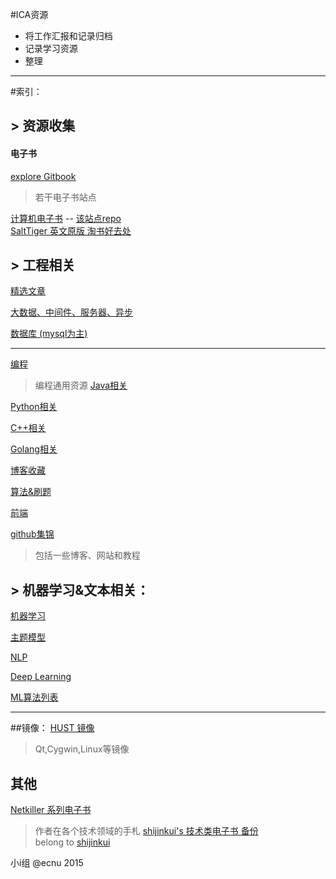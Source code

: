 #ICA资源
* 将工作汇报和记录归档
* 记录学习资源
* 整理

----

#索引：

## > 资源收集

#### 电子书

[explore Gitbook](https://www.gitbook.com/explore)

> 若干电子书站点    


[计算机电子书](http://it-ebooks.flygon.net/) -- [该站点repo](https://github.com/it-ebooks/it-ebooks-archive)  
[SaltTiger 英文原版  淘书好去处](http://www.salttiger.com/)  


## > 工程相关
[精选文章](https://github.com/zzzvvvxxxd/ICA_work/blob/master/%E6%96%87%E7%AB%A0.md)

[大数据、中间件、服务器、异步](https://github.com/zzzvvvxxxd/ICA_work/blob/master/Server_DistSys.md)

[数据库 (mysql为主)](https://github.com/zzzvvvxxxd/really_useful_mirror/blob/master/database.md)

----

[编程](https://github.com/zzzvvvxxxd/ICA_work/blob/master/program.md)
> 编程通用资源
[Java相关](https://github.com/zzzvvvxxxd/ICA_work/blob/master/java.md)

[Python相关](https://github.com/zzzvvvxxxd/ICA_work/blob/master/python.md)

[C++相关](https://github.com/zzzvvvxxxd/ICA_work/blob/master/cpp.md)

[Golang相关](https://github.com/zzzvvvxxxd/really_useful_mirror/blob/master/Golang.md)

[博客收藏](https://github.com/zzzvvvxxxd/ICA_work/blob/master/JustBLOG.md)

[算法&刷题](https://github.com/zzzvvvxxxd/ICA_work/blob/master/BasicAlgorithm.md)

[前端](https://github.com/zzzvvvxxxd/ICA_work/blob/master/%E5%89%8D%E7%AB%AF.md)

[github集锦](https://github.com/zzzvvvxxxd/ICA_work/blob/master/gitpro.md)
> 包括一些博客、网站和教程


## > 机器学习&文本相关：
[机器学习](https://github.com/zzzvvvxxxd/ICA_work/blob/master/ML.md)

[主题模型](https://github.com/zzzvvvxxxd/ICA_work/blob/master/TopicModel.md)

[NLP](https://github.com/zzzvvvxxxd/ICA_work/blob/master/NLP.md)

[Deep Learning](https://github.com/zzzvvvxxxd/ICA_work/blob/master/DL.md)

[ML算法列表](https://github.com/zzzvvvxxxd/ICA_work/blob/master/ML_%E7%AE%97%E6%B3%95%E5%88%97%E8%A1%A8.md)

----

##镜像：
[HUST 镜像](http://mirrors.hust.edu.cn/)
> Qt,Cygwin,Linux等镜像


## 其他
[Netkiller 系列电子书](http://netkiller.github.io/)  
> 作者在各个技术领域的手札
[shijinkui's 技术类电子书 备份](https://github.com/shijinkui/techbooks)  
> belong to [shijinkui](https://github.com/shijinkui)


小i组  @ecnu 2015

